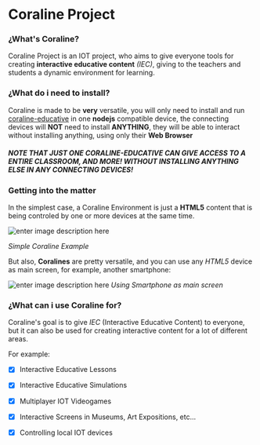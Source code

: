 # Coraline Project

### ¿What's Coraline?
Coraline Project is an IOT project, who aims to give everyone tools for creating **interactive educative content** *(IEC)*, giving to the teachers and students a dynamic environment for learning.

### ¿What do i need to install?

Coraline is made to be **very** versatile, you will only need to install and run [coraline-educative](https://github.com/CamiloTD/coraline-educative) in one **nodejs** compatible device, the connecting devices will **NOT** need to install **ANYTHING**, they will be able to interact without installing anything, using only their **Web Browser**

##### NOTE THAT JUST ONE *CORALINE-EDUCATIVE* CAN GIVE ACCESS TO A ENTIRE CLASSROOM, AND MORE! WITHOUT INSTALLING ANYTHING ELSE IN ANY CONNECTING DEVICES!

### Getting into the matter

In the simplest case, a Coraline Environment is just a **HTML5** content that is being controled by one or more devices at the same time.

![enter image description here](https://lh3.googleusercontent.com/CcXilGGT1Yoopmu4S5jP-5PV8kQ9A-Jvr08G3afTU65c3jFWY0fTvDjdFlWO3fsXBA3XjD891MT8)

*Simple Coraline Example*

But also, **Coralines** are pretty versatile, and you can use any *HTML5* device as main screen, for example, another smartphone:


![enter image description here](https://lh3.googleusercontent.com/R1XXwE3NsdjWFXpNRP3bK6BJ7P7oOr-YP2CdGcscdGr4YflSD3vBxExPeCLfONFFyAil5Okujr0G)
*Using Smartphone as main screen*

### ¿What can i use Coraline for?
Coraline's goal is to give *IEC* (Interactive Educative Content) to everyone, but it can also be used for creating interactive content for a lot of different areas.

For example:

 - [X] Interactive Educative Lessons
 - [X] Interactive Educative Simulations
 - [X] Multiplayer IOT Videogames
 - [X] Interactive Screens in Museums, Art Expositions, etc...
 - [X] Controlling local IOT devices


